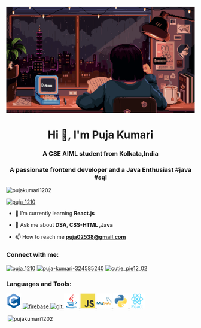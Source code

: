 ![GIF Title](https://github.com/Pujakumari1202/pujakumari1202/blob/main/KIRoKAZE.gif)




<h1 align="center">Hi 👋, I'm Puja Kumari</h1>

<h3 align="center">A CSE AIML student from Kolkata,India</h3>
<h3 align="center">A passionate frontend developer and a Java Enthusiast #java #sql</h3>



<p align="left"> <img src="https://komarev.com/ghpvc/?username=pujakumari1202&label=Profile%20views&color=0e75b6&style=flat" alt="pujakumari1202" /> </p>

<p align="left"> <a href="https://twitter.com/puja_1210" target="blank"><img src="https://img.shields.io/twitter/follow/puja_1210?logo=twitter&style=for-the-badge" alt="puja_1210" /></a> </p>

- 🌱 I’m currently learning **React.js**

- 💬 Ask me about **DSA, CSS-HTML ,Java**

- 📫 How to reach me **puja02538@gmail.com**

<h3 align="left">Connect with me:</h3>
<p align="left">
<a href="https://twitter.com/puja_1210" target="blank"><img align="center" src="https://raw.githubusercontent.com/rahuldkjain/github-profile-readme-generator/master/src/images/icons/Social/twitter.svg" alt="puja_1210" height="30" width="40" /></a>
<a href="https://linkedin.com/in/puja-kumari-324585240" target="blank"><img align="center" src="https://raw.githubusercontent.com/rahuldkjain/github-profile-readme-generator/master/src/images/icons/Social/linked-in-alt.svg" alt="puja-kumari-324585240" height="30" width="40" /></a>
<a href="https://instagram.com/cutie_pie12_02" target="blank"><img align="center" src="https://raw.githubusercontent.com/rahuldkjain/github-profile-readme-generator/master/src/images/icons/Social/instagram.svg" alt="cutie_pie12_02" height="30" width="40" /></a>
</p>

<h3 align="left">Languages and Tools:</h3>
<p align="left"> <a href="https://www.cprogramming.com/" target="_blank" rel="noreferrer"> <img src="https://raw.githubusercontent.com/devicons/devicon/master/icons/c/c-original.svg" alt="c" width="40" height="40"/> </a> <a href="https://firebase.google.com/" target="_blank" rel="noreferrer"> <img src="https://www.vectorlogo.zone/logos/firebase/firebase-icon.svg" alt="firebase" width="40" height="40"/> </a> <a href="https://git-scm.com/" target="_blank" rel="noreferrer"> <img src="https://www.vectorlogo.zone/logos/git-scm/git-scm-icon.svg" alt="git" width="40" height="40"/> </a> <a href="https://www.java.com" target="_blank" rel="noreferrer"> <img src="https://raw.githubusercontent.com/devicons/devicon/master/icons/java/java-original.svg" alt="java" width="40" height="40"/> </a> <a href="https://developer.mozilla.org/en-US/docs/Web/JavaScript" target="_blank" rel="noreferrer"> <img src="https://raw.githubusercontent.com/devicons/devicon/master/icons/javascript/javascript-original.svg" alt="javascript" width="40" height="40"/> </a> <a href="https://www.mysql.com/" target="_blank" rel="noreferrer"> <img src="https://raw.githubusercontent.com/devicons/devicon/master/icons/mysql/mysql-original-wordmark.svg" alt="mysql" width="40" height="40"/> </a> <a href="https://www.python.org" target="_blank" rel="noreferrer"> <img src="https://raw.githubusercontent.com/devicons/devicon/master/icons/python/python-original.svg" alt="python" width="40" height="40"/> </a> <a href="https://reactjs.org/" target="_blank" rel="noreferrer"> <img src="https://raw.githubusercontent.com/devicons/devicon/master/icons/react/react-original-wordmark.svg" alt="react" width="40" height="40"/> </a> </p>

<p>&nbsp;<img align="center" src="https://github-readme-stats.vercel.app/api?username=pujakumari1202&show_icons=true&locale=en" alt="pujakumari1202" /></p>

